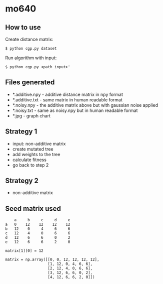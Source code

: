 # mo640

## How to use
 Create distance matrix: 
```
$ python cgp.py dataset
```

Run algorithm with input:
```
$ python cgp.py <path_input>'
```

## Files generated
- *.additive.npy - additive distance matrix in npy format
- *.additive.txt - same matrix in human readable format
- *.noisy.npy - the additive matrix above but with gaussian noise 
applied
- *.noisy.txt - same as noisy.npy but in human readable format
- *.jpg - graph chart

## Strategy 1
- input: non-additive matrix
- create mutated tree
- add weights to the tree
- calculate fitness
- go back to step 2

## Strategy 2
- non-additive matrix

 

## Seed matrix used
```
    a     b     c     d     e
a   0    12    12    12    12
b   12    0     4     6     6
c   12    4     0     6     6
d   12    6     6     0     2
e   12    6     6     2     0

matrix[1][0] = 12

matrix = np.array([[0, 0, 12, 12, 12, 12],
                   [1, 12, 0, 4, 6, 6],
                   [2, 12, 4, 0, 6, 6],
                   [3, 12, 6, 6, 0, 2],
                   [4, 12, 6, 6, 2, 0]])
```